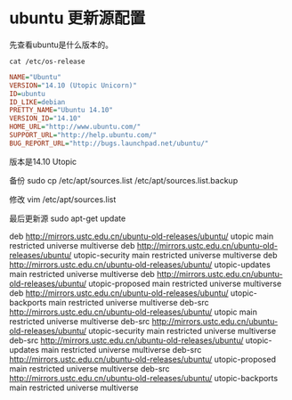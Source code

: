# ubuntu 更新源配置

先查看ubuntu是什么版本的。

```
cat /etc/os-release
```

```ini
NAME="Ubuntu"
VERSION="14.10 (Utopic Unicorn)"
ID=ubuntu
ID_LIKE=debian
PRETTY_NAME="Ubuntu 14.10"
VERSION_ID="14.10"
HOME_URL="http://www.ubuntu.com/"
SUPPORT_URL="http://help.ubuntu.com/"
BUG_REPORT_URL="http://bugs.launchpad.net/ubuntu/"
```

 版本是14.10 Utopic 

备份
sudo cp /etc/apt/sources.list /etc/apt/sources.list.backup﻿

修改
vim /etc/apt/sources.list

最后更新源
sudo apt-get update



deb http://mirrors.ustc.edu.cn/ubuntu-old-releases/ubuntu/ utopic main restricted universe multiverse
deb http://mirrors.ustc.edu.cn/ubuntu-old-releases/ubuntu/ utopic-security main restricted universe multiverse
deb http://mirrors.ustc.edu.cn/ubuntu-old-releases/ubuntu/ utopic-updates main restricted universe multiverse
deb http://mirrors.ustc.edu.cn/ubuntu-old-releases/ubuntu/ utopic-proposed main restricted universe multiverse
deb http://mirrors.ustc.edu.cn/ubuntu-old-releases/ubuntu/ utopic-backports main restricted universe multiverse
deb-src http://mirrors.ustc.edu.cn/ubuntu-old-releases/ubuntu/ utopic main restricted universe multiverse
deb-src http://mirrors.ustc.edu.cn/ubuntu-old-releases/ubuntu/ utopic-security main restricted universe multiverse
deb-src http://mirrors.ustc.edu.cn/ubuntu-old-releases/ubuntu/ utopic-updates main restricted universe multiverse
deb-src http://mirrors.ustc.edu.cn/ubuntu-old-releases/ubuntu/ utopic-proposed main restricted universe multiverse
deb-src http://mirrors.ustc.edu.cn/ubuntu-old-releases/ubuntu/ utopic-backports main restricted universe multiverse